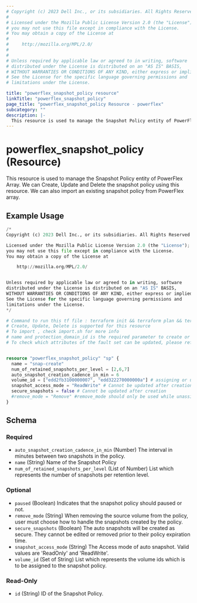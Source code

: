 ```yaml
---
# Copyright (c) 2023 Dell Inc., or its subsidiaries. All Rights Reserved.
# 
# Licensed under the Mozilla Public License Version 2.0 (the "License");
# you may not use this file except in compliance with the License.
# You may obtain a copy of the License at
# 
#     http://mozilla.org/MPL/2.0/
# 
# 
# Unless required by applicable law or agreed to in writing, software
# distributed under the License is distributed on an "AS IS" BASIS,
# WITHOUT WARRANTIES OR CONDITIONS OF ANY KIND, either express or implied.
# See the License for the specific language governing permissions and
# limitations under the License.

title: "powerflex_snapshot_policy resource"
linkTitle: "powerflex_snapshot_policy"
page_title: "powerflex_snapshot_policy Resource - powerflex"
subcategory: ""
description: |-
  This resource is used to manage the Snapshot Policy entity of PowerFlex Array. We can Create, Update and Delete the snapshot policy using this resource. We can also import an existing snapshot policy from PowerFlex array.
---
```


# powerflex_snapshot_policy (Resource)

This resource is used to manage the Snapshot Policy entity of PowerFlex Array. We can Create, Update and Delete the snapshot policy using this resource. We can also import an existing snapshot policy from PowerFlex array.


## Example Usage

```terraform
/*
Copyright (c) 2023 Dell Inc., or its subsidiaries. All Rights Reserved.

Licensed under the Mozilla Public License Version 2.0 (the "License");
you may not use this file except in compliance with the License.
You may obtain a copy of the License at

    http://mozilla.org/MPL/2.0/


Unless required by applicable law or agreed to in writing, software
distributed under the License is distributed on an "AS IS" BASIS,
WITHOUT WARRANTIES OR CONDITIONS OF ANY KIND, either express or implied.
See the License for the specific language governing permissions and
limitations under the License.
*/

# Command to run this tf file : terraform init && terraform plan && terraform apply
# Create, Update, Delete is supported for this resource
# To import , check import.sh for more info
# name and protection_domain_id is the required parameter to create or update 
# To check which attributes of the fault set can be updated, please refer Product Guide in the documentation


resource "powerflex_snapshot_policy" "sp" {
  name = "snap-create"
  num_of_retained_snapshots_per_level = [2,6,7]
  auto_snapshot_creation_cadence_in_min = 6
  volume_id = ["edd2fb3100000007", "edd322270000000a"] # assigning or unassigning volumes to snapshot policy
  snapshot_access_mode = "ReadWrite" # Cannot be updated after creation. It only supports two values : ReadOnly / ReadWrite
  secure_snapshots = false # Cannot be updated after creation
  #remove_mode = "Remove" #remove_mode should only be used while unassingning the volumes from the snapshot policy. This attribute must not be present while creation.It only supports two values : Remove / Detach
}
```

<!-- schema generated by tfplugindocs -->
## Schema

### Required

- `auto_snapshot_creation_cadence_in_min` (Number) The interval in minutes between two snapshots in the policy.
- `name` (String) Name of the Snapshot Policy
- `num_of_retained_snapshots_per_level` (List of Number) List which represents the number of snapshots per retention level.

### Optional

- `paused` (Boolean) Indicates that the snapshot policy should paused or not.
- `remove_mode` (String) When removing the source volume from the policy, user must choose how to handle the snapshots created by the policy.
- `secure_snapshots` (Boolean) The auto snapshots will be created as secure. They cannot be edited or removed prior to their policy expiration time.
- `snapshot_access_mode` (String) The Access mode of auto snapshot. Valid values are 'ReadOnly' and 'ReadWrite'.
- `volume_id` (Set of String) List which represents the volume ids which is to be assigned to the snapshot policy.

### Read-Only

- `id` (String) ID of the Snapshot Policy.

